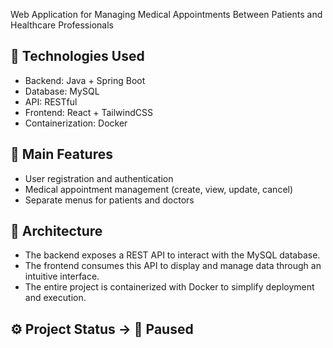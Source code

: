 Web Application for Managing Medical Appointments Between Patients and Healthcare Professionals

## 🚀 Technologies Used

- Backend: Java + Spring Boot
- Database: MySQL
- API: RESTful
- Frontend: React + TailwindCSS
- Containerization: Docker

## 🧩 Main Features

- User registration and authentication
- Medical appointment management (create, view, update, cancel)
- Separate menus for patients and doctors

## 🧱 Architecture

- The backend exposes a REST API to interact with the MySQL database.
- The frontend consumes this API to display and manage data through an intuitive interface.
- The entire project is containerized with Docker to simplify deployment and execution.

## ⚙️ Project Status → 🔧 Paused
